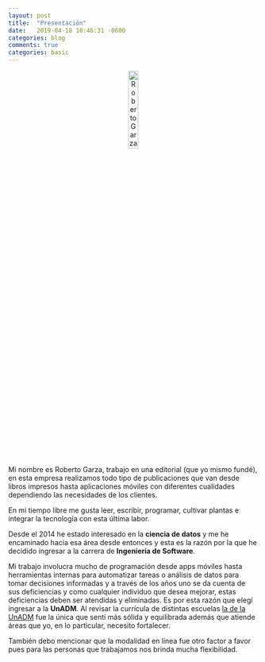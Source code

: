 ```yaml
---
layout: post
title:  "Presentación"
date:   2019-04-18 10:46:31 -0600
categories: blog 
comments: true
categories: basic
---
```


<p style="text-align:center;">
<img src="https://res.cloudinary.com/yipster/image/upload/v1542218942/IMG_20181031_094609_863_ybjpx1.jpg" alt="Roberto Garza" width="20%">
</p>

Mi nombre es Roberto Garza, trabajo en una editorial (que yo mismo fundé), en esta empresa realizamos todo tipo de publicaciones que van desde libros impresos hasta aplicaciones móviles con diferentes cualidades dependiendo las necesidades de los clientes.

En mi tiempo libre me gusta leer, escribir, programar, cultivar plantas e integrar la tecnología con esta última labor.

Desde el 2014 he estado interesado en la __ciencia de datos__ y me he encaminado hacia esa área desde entonces y esta es la razón por la que he decidido ingresar a la carrera de __Ingeniería de Software__.

Mi trabajo involucra mucho de programación desde apps móviles hasta herramientas internas para automatizar tareas o análisis de datos para tomar decisiones informadas y a través de los años uno se da cuenta de sus deficiencias y como cualquier individuo que desea mejorar, estas deficiencias deben ser atendidas y eliminadas. Es por esta razón que elegí ingresar a la __UnADM__. Al revisar la currícula de distintas escuelas [la de la UnADM](https://www.unadmexico.mx/images/descargables/MC_licenciatura/ING_DESARROLLO_SOFTWARE.pdf) fue la única que sentí más sólida y equilibrada además que atiende áreas que yo, en lo particular, necesito fortalecer.

También debo mencionar que la modalidad en línea fue otro factor a favor pues para las personas que trabajamos nos brinda mucha flexibilidad.

